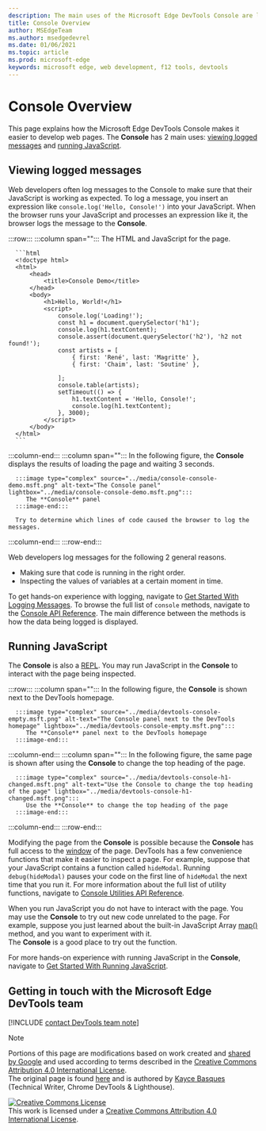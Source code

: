 ```yaml
---
description: The main uses of the Microsoft Edge DevTools Console are logging messages and running JavaScript.
title: Console Overview
author: MSEdgeTeam
ms.author: msedgedevrel
ms.date: 01/06/2021
ms.topic: article
ms.prod: microsoft-edge
keywords: microsoft edge, web development, f12 tools, devtools
---
```

<!-- Copyright Kayce Basques 

   Licensed under the Apache License, Version 2.0 (the "License");
   you may not use this file except in compliance with the License.
   You may obtain a copy of the License at

       https://www.apache.org/licenses/LICENSE-2.0

   Unless required by applicable law or agreed to in writing, software
   distributed under the License is distributed on an "AS IS" BASIS,
   WITHOUT WARRANTIES OR CONDITIONS OF ANY KIND, either express or implied.
   See the License for the specific language governing permissions and
   limitations under the License.  -->

# Console Overview  

  

This page explains how the Microsoft Edge DevTools Console makes it easier to develop web pages.  The **Console** has 2 main uses: [viewing logged messages](#viewing-logged-messages) and [running JavaScript](#running-javascript).  

## Viewing logged messages  

Web developers often log messages to the Console to make sure that their JavaScript is working as expected.  To log a message, you insert an expression like `console.log('Hello, Console!')` into your JavaScript.  When the browser runs your JavaScript and processes an expression like it, the browser logs the message to the **Console**.  

:::row:::
   :::column span="":::
      The HTML and JavaScript for the page.  
      
      ```html
      <!doctype html>
      <html>
          <head>
              <title>Console Demo</title>
          </head>
          <body>
              <h1>Hello, World!</h1>
              <script>
                  console.log('Loading!');
                  const h1 = document.querySelector('h1');
                  console.log(h1.textContent);
                  console.assert(document.querySelector('h2'), 'h2 not found!');
                  const artists = [
                      { first: 'René', last: 'Magritte' },
                      { first: 'Chaim', last: 'Soutine' },
                        
                  ];
                  console.table(artists);
                  setTimeout(() => {
                      h1.textContent = 'Hello, Console!';
                      console.log(h1.textContent);
                  }, 3000);
              </script>
          </body>
      </html>
      ```  
   :::column-end:::
   :::column span="":::
      In the following figure, the **Console** displays the results of loading the page and waiting 3 seconds.  
      
      :::image type="complex" source="../media/console-console-demo.msft.png" alt-text="The Console panel" lightbox="../media/console-console-demo.msft.png":::
         The **Console** panel  
      :::image-end:::  
      
      Try to determine which lines of code caused the browser to log the messages.  
   :::column-end:::
:::row-end:::  

Web developers log messages for the following 2 general reasons.  

*   Making sure that code is running in the right order.  
*   Inspecting the values of variables at a certain moment in time.  

To get hands-on experience with logging, navigate to [Get Started With Logging Messages][DevtoolsConsoleLoggingMessages].  To browse the full list of `console` methods, navigate to the [Console API Reference][DevToolsConsoleAPI].  The main difference between the methods is how the data being logged is displayed.  

## Running JavaScript  

The **Console** is also a [REPL][WikiREPLoop].  You may run JavaScript in the **Console** to interact with the page being inspected.   

:::row:::
   :::column span="":::
      In the following figure, the **Console** is shown next to the DevTools homepage.  
      
      :::image type="complex" source="../media/devtools-console-empty.msft.png" alt-text="The Console panel next to the DevTools homepage" lightbox="../media/devtools-console-empty.msft.png":::
         The **Console** panel next to the DevTools homepage  
      :::image-end:::  
   :::column-end:::
   :::column span="":::
      In the following figure, the same page is shown after using the **Console** to change the top heading of the page.
      
      :::image type="complex" source="../media/devtools-console-h1-changed.msft.png" alt-text="Use the Console to change the top heading of the page" lightbox="../media/devtools-console-h1-changed.msft.png":::
         Use the **Console** to change the top heading of the page  
      :::image-end:::  
   :::column-end:::
:::row-end:::

Modifying the page from the **Console** is possible because the **Console** has full access to the [window][MDNWindow] of the page.  DevTools has a few convenience functions that make it easier to inspect a page.  For example, suppose that your JavaScript contains a function called `hideModal`.  Running `debug(hideModal)` pauses your code on the first line of `hideModal` the next time that you run it.  For more information about the full list of utility functions, navigate to [Console Utilities API Reference][DevtoolsConsoleUtilitiesDebug].  

When you run JavaScript you do not have to interact with the page.  You may use the **Console** to try out new code unrelated to the page.  For example, suppose you just learned about the built-in JavaScript Array [map()][MDNMap] method, and you want to experiment with it.  
The **Console** is a good place to try out the function.  

For more hands-on experience with running JavaScript in the **Console**, navigate to [Get Started With Running JavaScript][DevtoolsConsoleRunningJavascript].  

## Getting in touch with the Microsoft Edge DevTools team  

[!INCLUDE [contact DevTools team note](../includes/contact-devtools-team-note.md)]  

<!-- links -->  

[DevToolsConsoleAPI]: ./api.md "Console API Reference | Microsoft Docs"  
[DevtoolsConsoleLoggingMessages]: ./log.md "Get Started With Logging Messages In The Console | Microsoft Docs"  
[DevtoolsConsoleRunningJavascript]: ./javascript.md "Get Started With Running JavaScript In The Console | Microsoft Docs"  
[DevtoolsConsoleUtilitiesDebug]: ./utilities.md#debug "debug - Console Utilities API Reference | Microsoft Docs"  

[MDNMap]: https://developer.mozilla.org/docs/Web/JavaScript/Reference/Global_Objects/Array/map "Array.prototype.map() | MDN"  
[MDNWindow]: https://developer.mozilla.org/docs/Web/API/Window "Window | MDN"  

[WikiREPLoop]: https://en.wikipedia.org/wiki/Read%E2%80%93eval%E2%80%93print_loop "Read–eval–print loop - Wikipedia"  

> [!NOTE]
> Portions of this page are modifications based on work created and [shared by Google][GoogleSitePolicies] and used according to terms described in the [Creative Commons Attribution 4.0 International License][CCA4IL].  
> The original page is found [here](https://developers.google.com/web/tools/chrome-devtools/console/index) and is authored by [Kayce Basques][KayceBasques] \(Technical Writer, Chrome DevTools \& Lighthouse\).  

[![Creative Commons License][CCby4Image]][CCA4IL]  
This work is licensed under a [Creative Commons Attribution 4.0 International License][CCA4IL].  

[CCA4IL]: https://creativecommons.org/licenses/by/4.0  
[CCby4Image]: https://i.creativecommons.org/l/by/4.0/88x31.png  
[GoogleSitePolicies]: https://developers.google.com/terms/site-policies  
[KayceBasques]: https://developers.google.com/web/resources/contributors/kaycebasques  
